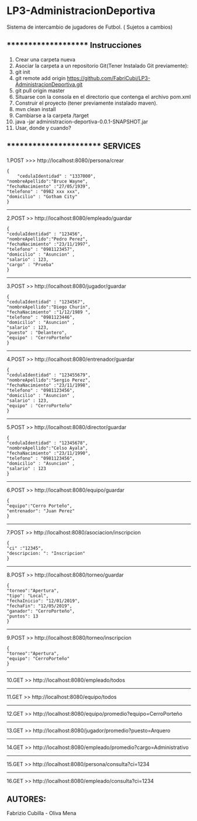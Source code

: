 # LP3-AdministracionDeportiva  
Sistema de intercambio de jugadores de Futbol. 
( Sujetos a cambios)

******************* Instrucciones 
----
1. Crear una carpeta nueva
2. Asociar la carpeta a un repositorio Git(Tener Instalado Git previamente):
3. git init
4. git remote add origin https://github.com/FabriCubi/LP3-AdministracionDeportiva.git
5. git pull origin master
6. Situarse con la consola en el directorio que contenga el archivo pom.xml
7. Construir el proyecto (tener previamente instalado maven).
8. mvn clean install
9. Cambiarse a la carpeta /target
10. java -jar administracion-deportiva-0.0.1-SNAPSHOT.jar
11. Usar, donde y cuando?

********************** SERVICES
----

1.POST >>>  http://localhost:8080/persona/crear  

	{    
    	"cedulaIdentidad" : "1337000",  
	"nombreApellido":"Bruce Wayne",  
	"fechaNacimiento" :"27/05/1939",  
	"telefono" : "0982 xxx xxx",  
	"domicilio" : "Gotham City"  
	}  
----	
2.POST >> http://localhost:8080/empleado/guardar

	{
	"cedulaIdentidad" : "123456",
	"nombreApellido":"Pedro Perez",
	"fechaNacimiento" :"23/11/1997",
	"telefono" : "0981123457",
	"domicilio" : "Asuncion" ,
	"salario" : 123,
	"cargo" : "Prueba"
	}

----
3.POST >> http://localhost:8080/jugador/guardar
	
	{
	"cedulaIdentidad" : "1234567",
	"nombreApellido":"Diego Churín",
	"fechaNacimiento" :"1/12/1989 ",
	"telefono" : "0981123446",
	"domicilio" : "Asuncion" ,
	"salario" : 123,
	"puesto" : "Delantero",
	"equipo" : "CerroPorteño"
	}

----
4.POST >> http://localhost:8080/entrenador/guardar
	
	{
	"cedulaIdentidad" : "123455679",
	"nombreApellido":"Sergio Perez",
	"fechaNacimiento" :"23/11/1998",
	"telefono" : "0981123456",
	"domicilio" : "Asuncion" ,
	"salario" : 123,
	"equipo" : "CerroPorteño"
	}

----

5.POST >> http://localhost:8080/director/guardar
	
	{
	"cedulaIdentidad" : "12345678",
	"nombreApellido":"Celso Ayala",
	"fechaNacimiento" :"23/11/1990",
	"telefono" : "0981123456",
	"domicilio" : "Asuncion" ,
	"salario" : 123
	}
	
----
6.POST >> http://localhost:8080/equipo/guardar
	
	{
	"equipo":"Cerro Porteño",
	"entrenador": "Juan Perez"
	}

----
7.POST >> http://localhost:8080/asociacion/inscripcion
	
	{
	"ci" :"12345",
	"descripcion: ": "Inscripcion"
	}

----
8.POST >> http://localhost:8080/torneo/guardar
	
	{
	"torneo":"Apertura",
	"tipo": "Local",
	"fechaInicio": "12/01/2019",
	"fechaFin": "12/05/2019",
	"ganador": "CerroPorteño",
	"puntos": 13
	}

----
9.POST >> http://localhost:8080/torneo/inscripcion
	
	{
	"torneo":"Apertura",
	"equipo": "CerroPorteño"
	}

----
10.GET >> http://localhost:8080/empleado/todos

----
11.GET >> http://localhost:8080/equipo/todos

----
12.GET >> http://localhost:8080/equipo/promedio?equipo=CerroPorteño

----
13.GET >> http://localhost:8080/jugador/promedio?puesto=Arquero

----
14.GET >> http://localhost:8080/empleado/promedio?cargo=Administrativo

----
15.GET >> http://localhost:8080/persona/consulta?ci=1234

----
16.GET >> http://localhost:8080/empleado/consulta?ci=1234

AUTORES:
----
Fabrizio Cubilla - Oliva Mena
